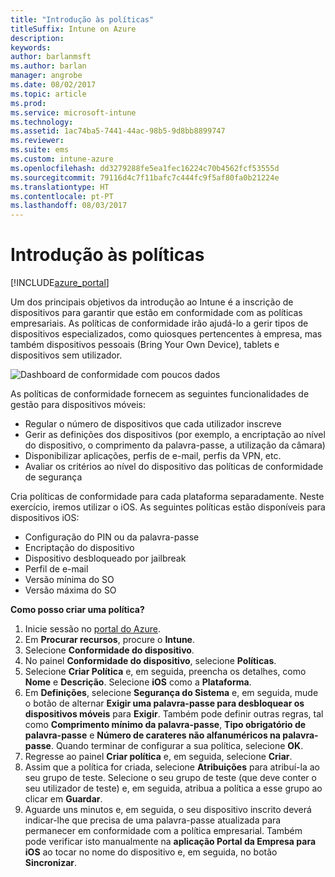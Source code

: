 ```yaml
---
title: "Introdução às políticas"
titleSuffix: Intune on Azure
description: 
keywords: 
author: barlanmsft
ms.author: barlan
manager: angrobe
ms.date: 08/02/2017
ms.topic: article
ms.prod: 
ms.service: microsoft-intune
ms.technology: 
ms.assetid: 1ac74ba5-7441-44ac-98b5-9d8bb8899747
ms.reviewer: 
ms.suite: ems
ms.custom: intune-azure
ms.openlocfilehash: dd3279288fe5ea1fec16224c70b4562fcf53555d
ms.sourcegitcommit: 79116d4c7f11bafc7c444fc9f5af80fa0b21224e
ms.translationtype: HT
ms.contentlocale: pt-PT
ms.lasthandoff: 08/03/2017
---
```

# <a name="getting-started-with-policies"></a>Introdução às políticas

[!INCLUDE[azure_portal](./includes/azure_portal.md)]

Um dos principais objetivos da introdução ao Intune é a inscrição de dispositivos para garantir que estão em conformidade com as políticas empresariais. As políticas de conformidade irão ajudá-lo a gerir tipos de dispositivos especializados, como quiosques pertencentes à empresa, mas também dispositivos pessoais (Bring Your Own Device), tablets e dispositivos sem utilizador.

![Dashboard de conformidade com poucos dados](/intune/media/generic-compliance-dashboard.png)

As políticas de conformidade fornecem as seguintes funcionalidades de gestão para dispositivos móveis:

* Regular o número de dispositivos que cada utilizador inscreve
* Gerir as definições dos dispositivos (por exemplo, a encriptação ao nível do dispositivo, o comprimento da palavra-passe, a utilização da câmara)
* Disponibilizar aplicações, perfis de e-mail, perfis da VPN, etc.
* Avaliar os critérios ao nível do dispositivo das políticas de conformidade de segurança

Cria políticas de conformidade para cada plataforma separadamente. Neste exercício, iremos utilizar o iOS. As seguintes políticas estão disponíveis para dispositivos iOS:

* Configuração do PIN ou da palavra-passe
* Encriptação do dispositivo
* Dispositivo desbloqueado por jailbreak
* Perfil de e-mail
* Versão mínima do SO
* Versão máxima do SO

__Como posso criar uma política?__

1. Inicie sessão no [portal do Azure](https://portal.azure.com).
2. Em **Procurar recursos**, procure o **Intune**.
3. Selecione **Conformidade do dispositivo**.
4. No painel **Conformidade do dispositivo**, selecione **Políticas**.
5. Selecione **Criar Política** e, em seguida, preencha os detalhes, como **Nome** e **Descrição**. Selecione **iOS** como a **Plataforma**.
6. Em **Definições**, selecione **Segurança do Sistema** e, em seguida, mude o botão de alternar **Exigir uma palavra-passe para desbloquear os dispositivos móveis** para **Exigir**. Também pode definir outras regras, tal como **Comprimento mínimo da palavra-passe**, **Tipo obrigatório de palavra-passe** e **Número de carateres não alfanuméricos na palavra-passe**. Quando terminar de configurar a sua política, selecione **OK**.
7. Regresse ao painel **Criar política** e, em seguida, selecione **Criar**.
8. Assim que a política for criada, selecione **Atribuições** para atribuí-la ao seu grupo de teste. Selecione o seu grupo de teste (que deve conter o seu utilizador de teste) e, em seguida, atribua a política a esse grupo ao clicar em **Guardar**.
9. Aguarde uns minutos e, em seguida, o seu dispositivo inscrito deverá indicar-lhe que precisa de uma palavra-passe atualizada para permanecer em conformidade com a política empresarial. Também pode verificar isto manualmente na **aplicação Portal da Empresa para iOS** ao tocar no nome do dispositivo e, em seguida, no botão **Sincronizar**.
